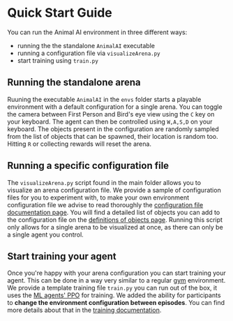 # Quick Start Guide

You can run the Animal AI environment in three different ways:
- running the the standalone `AnimalAI` executable
- running a configuration file via `visualizeArena.py`
- start training using `train.py`

## Running the standalone arena

Ruuning the executable `AnimalAI` in the `envs` folder starts a playable environment with a default configuration for a 
single arena. You can toggle the camera between First Person and Bird's eye view using the `C` key on your keyboard. 
The agent can then be controlled using `W,A,S,D` on your keyboard. The objects present in the configuration are 
randomly sampled from the list of objects that can be spawned, their location is random too. Hitting `R` or collecting rewards 
will reset the arena.

## Running a specific configuration file

The `visualizeArena.py` script found in the main folder allows you to visualize an arena configuration file. We provide 
a sample of configuration files for you to experiment with, to make your own environment configuration file we advise to read 
thoroughly the [configuration file documentation page](configFile.md). You will find a detailed list of objects you can 
add to the configuration file on the [definitions of objects page](definitionsOfObjects.md). Running this script only allows
 for a single arena to be visualized at once, as there can only be a single agent you control.

## Start training your agent

Once you're happy with your arena configuration you can start training your agent. This can be done in a way very similar 
to a regular [gym](https://github.com/openai/gym) environment. We provide a template training file `train.py` you can run 
out of the box, it uses the [ML agents' PPO](https://github.com/Unity-Technologies/ml-agents/blob/master/docs/Training-PPO.md) 
for training. We added the ability for participants to **change the environment configuration between episodes**. You can 
find more details about that in the [training documentation](training.md).